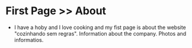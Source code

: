 # First Page >> About
* I have a hoby and I love cooking and my fist page is about the website "cozinhando sem regras". Information about the company. Photos and informatios.
